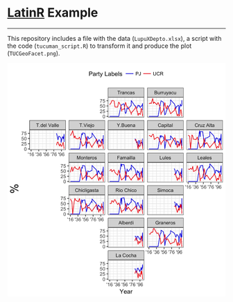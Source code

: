 # [LatinR](http://latin-r.com/) Example
---

This repository includes a file with the data (`LupuXDepto.xlsx`), a script with the code (`tucuman_script.R`) to transform it and produce the plot (`TUCGeoFacet.png`).

![tuc](https://github.com/TuQmano/geofacet_ARG/blob/master/.LatinR/TUCGeoFacet.png)
